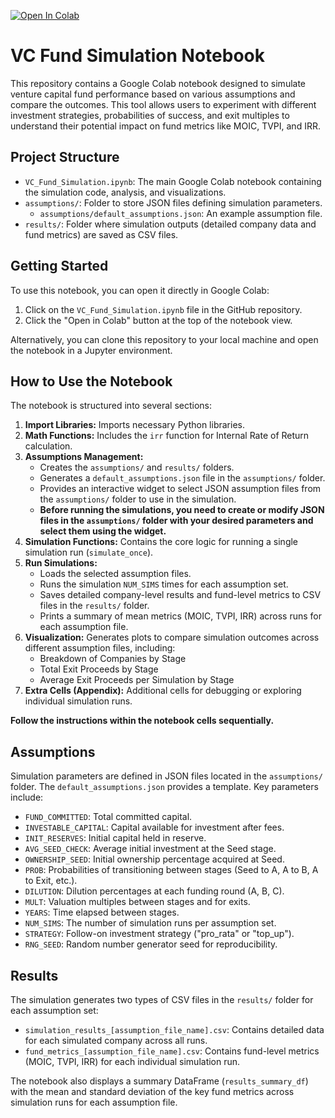 [![Open In Colab](https://colab.research.google.com/assets/colab-badge.svg)](https://colab.research.google.com/github/gdecugis/vc-fund-sim/blob/main/VC_Fund_Sim.ipynb)

# VC Fund Simulation Notebook

This repository contains a Google Colab notebook designed to simulate venture capital fund performance based on various assumptions and compare the outcomes. This tool allows users to experiment with different investment strategies, probabilities of success, and exit multiples to understand their potential impact on fund metrics like MOIC, TVPI, and IRR.

## Project Structure

*   `VC_Fund_Simulation.ipynb`: The main Google Colab notebook containing the simulation code, analysis, and visualizations.
*   `assumptions/`: Folder to store JSON files defining simulation parameters.
    *   `assumptions/default_assumptions.json`: An example assumption file.
*   `results/`: Folder where simulation outputs (detailed company data and fund metrics) are saved as CSV files.

## Getting Started

To use this notebook, you can open it directly in Google Colab:

1.  Click on the `VC_Fund_Simulation.ipynb` file in the GitHub repository.
2.  Click the "Open in Colab" button at the top of the notebook view.

Alternatively, you can clone this repository to your local machine and open the notebook in a Jupyter environment.

## How to Use the Notebook

The notebook is structured into several sections:

1.  **Import Libraries:** Imports necessary Python libraries.
2.  **Math Functions:** Includes the `irr` function for Internal Rate of Return calculation.
3.  **Assumptions Management:**
    *   Creates the `assumptions/` and `results/` folders.
    *   Generates a `default_assumptions.json` file in the `assumptions/` folder.
    *   Provides an interactive widget to select JSON assumption files from the `assumptions/` folder to use in the simulation.
    *   **Before running the simulations, you need to create or modify JSON files in the `assumptions/` folder with your desired parameters and select them using the widget.**
4.  **Simulation Functions:** Contains the core logic for running a single simulation run (`simulate_once`).
5.  **Run Simulations:**
    *   Loads the selected assumption files.
    *   Runs the simulation `NUM_SIMS` times for each assumption set.
    *   Saves detailed company-level results and fund-level metrics to CSV files in the `results/` folder.
    *   Prints a summary of mean metrics (MOIC, TVPI, IRR) across runs for each assumption file.
6.  **Visualization:** Generates plots to compare simulation outcomes across different assumption files, including:
    *   Breakdown of Companies by Stage
    *   Total Exit Proceeds by Stage
    *   Average Exit Proceeds per Simulation by Stage
7.  **Extra Cells (Appendix):** Additional cells for debugging or exploring individual simulation runs.

**Follow the instructions within the notebook cells sequentially.**

## Assumptions

Simulation parameters are defined in JSON files located in the `assumptions/` folder. The `default_assumptions.json` provides a template. Key parameters include:

*   `FUND_COMMITTED`: Total committed capital.
*   `INVESTABLE_CAPITAL`: Capital available for investment after fees.
*   `INIT_RESERVES`: Initial capital held in reserve.
*   `AVG_SEED_CHECK`: Average initial investment at the Seed stage.
*   `OWNERSHIP_SEED`: Initial ownership percentage acquired at Seed.
*   `PROB`: Probabilities of transitioning between stages (Seed to A, A to B, A to Exit, etc.).
*   `DILUTION`: Dilution percentages at each funding round (A, B, C).
*   `MULT`: Valuation multiples between stages and for exits.
*   `YEARS`: Time elapsed between stages.
*   `NUM_SIMS`: The number of simulation runs per assumption set.
*   `STRATEGY`: Follow-on investment strategy ("pro_rata" or "top_up").
*   `RNG_SEED`: Random number generator seed for reproducibility.

## Results

The simulation generates two types of CSV files in the `results/` folder for each assumption set:

*   `simulation_results_[assumption_file_name].csv`: Contains detailed data for each simulated company across all runs.
*   `fund_metrics_[assumption_file_name].csv`: Contains fund-level metrics (MOIC, TVPI, IRR) for each individual simulation run.

The notebook also displays a summary DataFrame (`results_summary_df`) with the mean and standard deviation of the key fund metrics across simulation runs for each assumption file.
